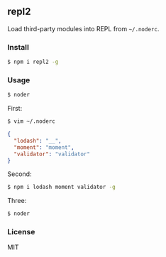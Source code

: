 ## repl2

Load third-party modules into REPL from `~/.noderc`.

### Install

```sh
$ npm i repl2 -g
```

### Usage

```sh
$ noder
```

First:

```sh
$ vim ~/.noderc
```

```json
{
  "lodash": "__",
  "moment": "moment",
  "validator": "validator"
}
```

Second:

```sh
$ npm i lodash moment validator -g
```

Three:

```sh
$ noder
```

### License

MIT